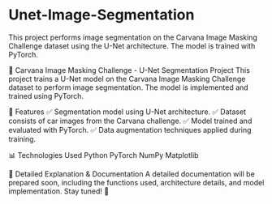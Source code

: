 # Unet-Image-Segmentation
This project performs image segmentation on the Carvana Image Masking Challenge dataset using the U-Net architecture. The model is trained with PyTorch.


🚀 Carvana Image Masking Challenge - U-Net Segmentation Project
This project trains a U-Net model on the Carvana Image Masking Challenge dataset to perform image segmentation. The model is implemented and trained using PyTorch.

📌 Features
✅ Segmentation model using U-Net architecture.
✅ Dataset consists of car images from the Carvana challenge.
✅ Model trained and evaluated with PyTorch.
✅ Data augmentation techniques applied during training.

📊 Technologies Used
Python
PyTorch
NumPy 
Matplotlib

📌 Detailed Explanation & Documentation
A detailed documentation will be prepared soon, including the functions used, architecture details, and model implementation. Stay tuned! 🚀
